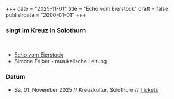 ﻿﻿+++
date = "2025-11-01"
title = "Echo vom Eierstock"
draft = false
publishdate = "2000-01-01"
+++
###  singt im Kreuz in Solothurn
<br>


* [Echo vom Eierstock](https://www.echovomeierstock.ch/)
* Simone Felber - musikalische Leitung


### Datum

* Sa, 01. November 2025 // Kreuzkultur, Solothurn // [Tickets](https://kreuzkultur.ch/home/)